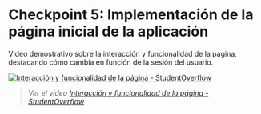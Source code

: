 # Checkpoint 5:  Implementación de la página inicial de la aplicación

Video demostrativo sobre la interacción y funcionalidad de la página, destacando cómo cambia en función de la sesión del usuario.

[![Interacción y funcionalidad de la página - StudentOverflow](https://img.youtube.com/vi/padlxDGX8Sk/hqdefault.jpg )](https://youtu.be/padlxDGX8Sk )
> *Ver el video [Interacción y funcionalidad de la página - StudentOverflow](https://youtu.be/padlxDGX8Sk)*
